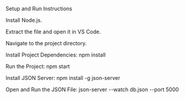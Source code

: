 Setup and Run Instructions

Install Node.js.

Extract the file and open it in VS Code.

Navigate to the project directory.

Install Project Dependencies:
npm install

Run the Project:
npm start

Install JSON Server:
npm install -g json-server

Open and Run the JSON File:
json-server --watch db.json --port 5000
